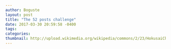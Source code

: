 ```yaml
---
author: Boguste
layout: post
title: "The 52 posts challenge"
date: 2017-03-30 20:59:58 -0400
tags: 
categories: 
thumbnail: http://upload.wikimedia.org/wikipedia/commons/2/23/HokusaiChushingura.jpg
---
```


